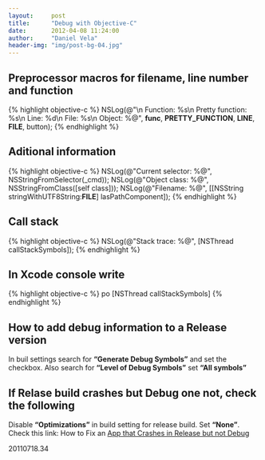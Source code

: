 ```yaml
---
layout:     post
title:      "Debug with Objective-C"
date:       2012-04-08 11:24:00
author:     "Daniel Vela"
header-img: "img/post-bg-04.jpg"
---
```



## Preprocessor macros for filename, line number and function

{% highlight objective-c %}
NSLog(@"\n Function: %s\n Pretty function: %s\n Line: %d\n File: %s\n Object: %@", __func__, __PRETTY_FUNCTION__, __LINE__, __FILE__, button);
{% endhighlight %}

## Aditional information

{% highlight objective-c %}
NSLog(@"Current selector: %@", NSStringFromSelector(_cmd));
NSLog(@"Object class: %@", NSStringFromClass([self class]));
NSLog(@"Filename: %@", [[NSString stringWithUTF8String:__FILE__] lasPathComponent]);
{% endhighlight %}

## Call stack

{% highlight objective-c %}
NSLog(@"Stack trace: %@", [NSThread callStackSymbols]);
{% endhighlight %}

## In Xcode console write

{% highlight objective-c %}
po [NSThread callStackSymbols]
{% endhighlight %}

## How to add debug information to a Release version

In buil settings search for **“Generate Debug Symbols”** and set the checkbox. Also search for **“Level of Debug Symbols”** set **“All symbols”**

## If Relase build crashes but Debug one not, check the following

Disable **“Optimizations”** in build setting for release build. Set **“None”**. Check this link: How to Fix an [App that Crashes in Release but not Debug](http://www.mindjuice.net/2011/11/30/how-to-fix-an-app-that-crashes-in-release-but-not-debug/)

20110718.34

